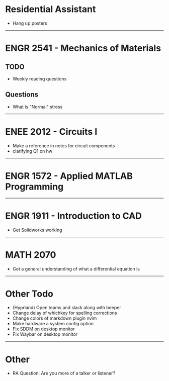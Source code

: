# Residential Assistant
- Hang up posters

***

# ENGR 2541 - Mechanics of Materials
## TODO
- Weekly reading questions
## Questions
- What is "Normal" stress

***

# ENEE 2012 - Circuits I
- Make a reference in notes for circuit components
- clarifying Q1 on hw

***

# ENGR 1572 - Applied MATLAB Programming

***

# ENGR 1911 - Introduction to CAD
- Get Solidworks working

***

# MATH 2070
- Get a general understanding of what a differential equation is

***

# Other Todo
- (Hyprland) Open teams and slack along with beeper
- Change delay of whichkey for spelling corrections
- Change colors of markdown plugin nvim
- Make hardware a system config option
- Fix SDDM on desktop monitor
- Fix Waybar on desktop monitor

***

# Other
- RA Question: Are you more of a talker or listener?
